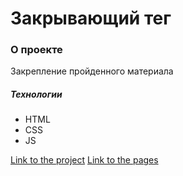 # Закрывающий тег

### О проекте
Закрепление пройденного материала


##### Технологии
- HTML
- CSS
- JS

[Link to the project](https://github.com/Mestr3z/zakrivayuschiy-teg-f.git)
[Link to the pages](https://mestr3z.github.io/zakrivayuschiy-teg-f/)
